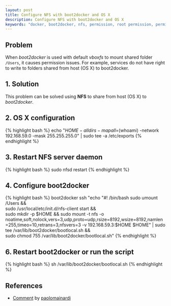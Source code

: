 ```yaml
---
layout: post
title: Configure NFS with boot2docker and OS X
description: Configure NFS with boot2docker and OS X
keywords: "docker, boot2docker, nfs, permission, root permission, permission issue, write permission, configure, osx, os x, mac"
---
```


## Problem

When *boot2docker* is used with default *vboxfs* to mount shared folder `/Users`, it causes permission issues. For example, services do not have right to write to folders shared from host (OS X) to boot2docker.


## 1. Solution

This problem can be solved using **NFS** to share from host (OS X) to *boot2docker*.


## 2. OS X configuration

{% highlight bash %}
echo "$HOME -alldirs -mapall=$(whoami) -network 192.168.59.0 -mask 255.255.255.0" | sudo tee -a /etc/exports
{% endhighlight %}


## 3. Restart NFS server daemon

{% highlight bash %}
sudo nfsd restart
{% endhighlight %}


## 4. Configure boot2docker

{% highlight bash %}
boot2docker ssh "echo \"#! /bin/bash
sudo umount /Users && \
sudo /usr/local/etc/init.d/nfs-client start && \
sudo mkdir -p $HOME && sudo mount -t nfs -o noatime,soft,nolock,vers=3,udp,proto=udp,rsize=8192,wsize=8192,namlen=255,timeo=10,retrans=3,nfsvers=3 -v 192.168.59.3:$HOME $HOME\" | sudo tee /var/lib/boot2docker/bootlocal.sh && \
sudo chmod 755 /var/lib/boot2docker/bootlocal.sh"
{% endhighlight %}


## 6. Restart boot2docker or run the script

{% highlight bash %}
sh /var/lib/boot2docker/bootlocal.sh
{% endhighlight %}


## References

* [Comment](https://github.com/boot2docker/boot2docker/issues/581#issuecomment-74535277) by [paolomainardi](https://github.com/paolomainardi)
